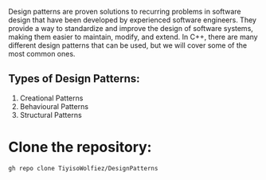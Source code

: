 Design patterns are proven solutions to recurring problems in software design that have been developed by experienced software engineers. They provide a way to standardize and improve the design of software systems, making them easier to maintain, modify, and extend. In C++, there are many different design patterns that can be used, but we will cover some of the most common ones.

## Types of Design Patterns:
  1. Creational Patterns
  2. Behavioural Patterns
  3. Structural Patterns

# Clone the repository:
```sh
gh repo clone TiyisoWolfiez/DesignPatterns
```

